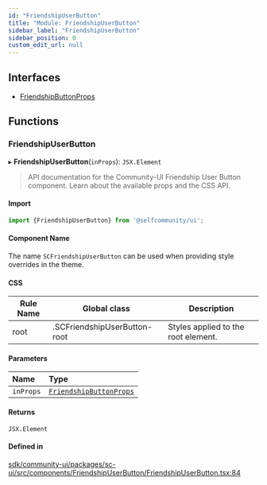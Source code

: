 ```yaml
---
id: "FriendshipUserButton"
title: "Module: FriendshipUserButton"
sidebar_label: "FriendshipUserButton"
sidebar_position: 0
custom_edit_url: null
---
```


## Interfaces

- [FriendshipButtonProps](../interfaces/FriendshipUserButton.FriendshipButtonProps.md)

## Functions

### FriendshipUserButton

▸ **FriendshipUserButton**(`inProps`): `JSX.Element`

> API documentation for the Community-UI Friendship User Button component. Learn about the available props and the CSS API.

#### Import

```jsx
import {FriendshipUserButton} from '@selfcommunity/ui';
```

#### Component Name

The name `SCFriendshipUserButton` can be used when providing style overrides in the theme.

#### CSS

|Rule Name|Global class|Description|
|---|---|---|
|root|.SCFriendshipUserButton-root|Styles applied to the root element.|

#### Parameters

| Name | Type |
| :------ | :------ |
| `inProps` | [`FriendshipButtonProps`](../interfaces/FriendshipUserButton.FriendshipButtonProps.md) |

#### Returns

`JSX.Element`

#### Defined in

[sdk/community-ui/packages/sc-ui/src/components/FriendshipUserButton/FriendshipUserButton.tsx:84](https://github.com/selfcommunity/community-ui/blob/a7bfc2b/packages/sc-ui/src/components/FriendshipUserButton/FriendshipUserButton.tsx#L84)
